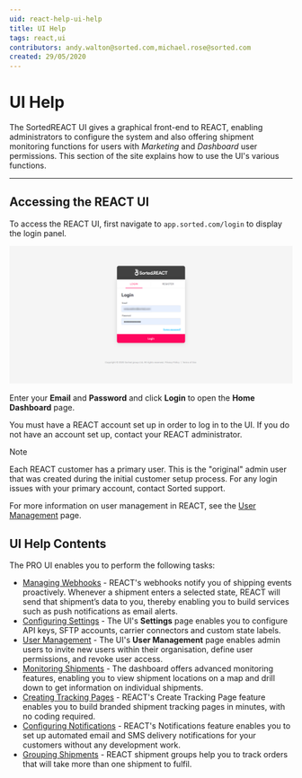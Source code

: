 ```yaml
---
uid: react-help-ui-help
title: UI Help
tags: react,ui
contributors: andy.walton@sorted.com,michael.rose@sorted.com
created: 29/05/2020
---
```


# UI Help

The SortedREACT UI gives a graphical front-end to REACT, enabling administrators to configure the system and also offering shipment monitoring functions for users with _Marketing_ and _Dashboard_ user permissions. This section of the site explains how to use the UI's various functions.

---

## Accessing the REACT UI

To access the REACT UI, first navigate to `app.sorted.com/login` to display the login panel.

   ![login-page](images/login-page.png)

Enter your **Email** and **Password** and click **Login** to open the **Home Dashboard** page.

You must have a REACT account set up in order to log in to the UI. If you do not have an account set up, contact your REACT administrator. 

> [!NOTE]
>
> Each REACT customer has a primary user. This is the "original" admin user that was created during the initial customer setup process. For any login issues with your primary account, contact Sorted support.
>
> For more information on user management in REACT, see the [User Management](/react/help/user-management.html) page.

## UI Help Contents

The PRO UI enables you to perform the following tasks:

* [Managing Webhooks](managing-webhooks.md) - REACT's webhooks notify you of shipping events proactively. Whenever a shipment enters a selected state, REACT will send that shipment’s data to you, thereby enabling you to build services such as push notifications as email alerts.
* [Configuring Settings](settings.md) - The UI's **Settings** page enables you to configure API keys, SFTP accounts, carrier connectors and custom state labels.
* [User Management](user-management.md) - The UI's **User Management** page enables admin users to invite new users within their organisation, define user permissions, and revoke user access.
* [Monitoring Shipments](monitoring-shipments.md) - The dashboard offers advanced monitoring features, enabling you to view shipment locations on a map and drill down to get information on individual shipments.
* [Creating Tracking Pages](tracking-pages.md) - REACT's Create Tracking Page feature enables you to build branded shipment tracking pages in minutes, with no coding required.        
* [Configuring Notifications](notifications.md) - REACT's Notifications feature enables you to set up automated email and SMS delivery notifications for your customers without any development work.
* [Grouping Shipments](grouping-shipments.md) - REACT shipment groups help you to track orders that will take more than one shipment to fulfil.